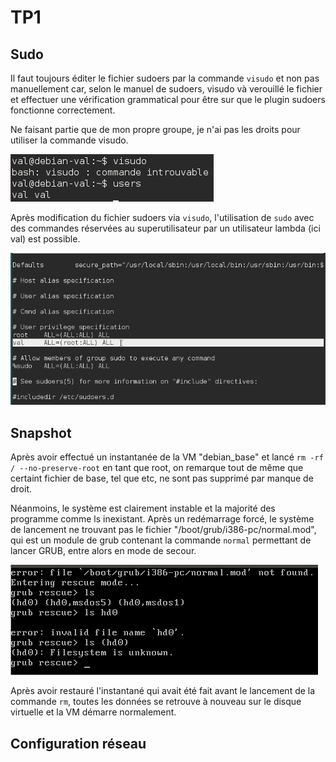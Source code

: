 TP1
========

## Sudo

Il faut toujours éditer le fichier sudoers par la commande `visudo` et non pas manuellement car, selon le manuel de sudoers, visudo và verouillé le fichier et effectuer une vérification grammatical pour être sur que le plugin sudoers fonctionne correctement.

Ne faisant partie que de mon propre groupe, je n'ai pas les droits pour utiliser la commande visudo.

![Message d'erreur de visudo](https://raw.githubusercontent.com/vfo1409/fariaoliveira_valentin_linux2/master/img/sudo.png "Message d'erreur de visudo")

Après modification du fichier sudoers via `visudo`, l'utilisation de `sudo` avec des commandes réservées au superutilisateur par un utilisateur lambda (ici val) est possible.

![Fichier sudoers modifié](https://raw.githubusercontent.com/vfo1409/fariaoliveira_valentin_linux2/master/img/sudoers.png "Fichier sudoers modifié")


## Snapshot

Après avoir effectué un instantanée de la VM "debian_base" et lancé `rm -rf / --no-preserve-root` en tant que root, on remarque tout de même que certaint fichier de base, tel que etc, ne sont pas supprimé par manque de droit.

Néanmoins, le système est clairement instable et la majorité des programme comme ls inexistant.
Après un redémarrage forcé, le système de lancement ne trouvant pas le fichier "/boot/grub/i386-pc/normal.mod", qui est un module de grub contenant la commande `normal` permettant de lancer GRUB, entre alors en mode de secour.

![Mode de secour de GRUB](https://raw.githubusercontent.com/vfo1409/fariaoliveira_valentin_linux2/master/img/grubrescue.png "Mode de secour de GRUB")

Après avoir restauré l'instantané qui avait été fait avant le lancement de la commande `rm`, toutes les données se retrouve à nouveau sur le disque virtuelle et la VM démarre normalement.

## Configuration réseau


